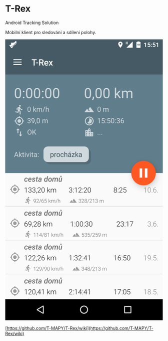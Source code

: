 # T-Rex
Android Tracking Solution

Mobilní klient pro sledování a sdílení polohy.

![alt tag](Screenshot_v2.3.1.png)


[https://github.com/T-MAPY/T-Rex/wiki](https://github.com/T-MAPY/T-Rex/wiki)

